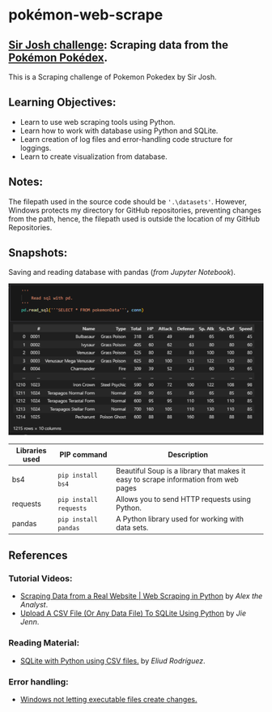 # pokémon-web-scrape
## [Sir Josh challenge](https://www.facebook.com/share/p/shSjfPoG5PaD6bnm/): Scraping data from the [Pokémon Pokédex](https://pokemondb.net/pokedex/all).

This is a Scraping challenge of Pokemon Pokedex by Sir Josh.

## Learning Objectives:
- Learn to use web scraping tools using Python.
- Learn how to work with database using Python and SQLite.
- Learn creation of log files and error-handling code structure for loggings.
- Learn to create visualization from database.

## Notes:
The filepath used in the source code should be `'.\datasets'`. However, Windows protects my directory for GitHub repositories, preventing changes from the path, hence, the filepath used is outside the location of my GitHub Repositories.

## Snapshots:
Saving and reading database with pandas (*from Jupyter Notebook*).
<p align="center">
<img src='documentation/read_from_db_with_pd.png'></img>
</p>

|Libraries used|PIP command|Description|
|---|---|---|
|bs4|`pip install bs4`| Beautiful Soup is a library that makes it easy to scrape information from web pages|
|requests|`pip install requests`|Allows you to send HTTP requests using Python.|
|pandas| `pip install pandas`| A Python library used for working with data sets.|

## References

### Tutorial Videos:
- [Scraping Data from a Real Website | Web Scraping in Python](https://www.youtube.com/watch?v=8dTpNajxaH0) by *Alex the Analyst*.
- [Upload A CSV File (Or Any Data File) To SQLite Using Python](https://www.youtube.com/watch?v=UZIhVmkrAEs) by *Jie Jenn*.

### Reading Material:
- [SQLite with Python using CSV files.](https://medium.com/@eliud.giroma/sqlite-with-python-using-csv-files-6772bdd3fc5e) by *Eliud Rodríguez*.

### Error handling:
- [Windows not letting executable files create changes.](https://www.reddit.com/r/learnpython/comments/1af0hti/oserror_errno_9_bad_file_descriptor/)
